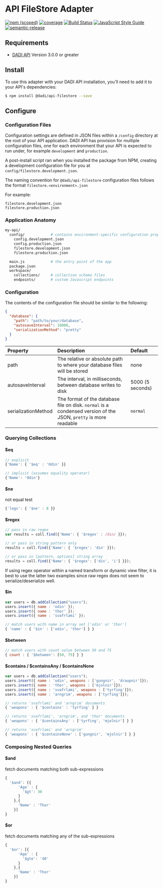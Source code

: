 # API FileStore Adapter

[![npm (scoped)](https://img.shields.io/npm/v/@dadi/api-filestore.svg?maxAge=10800&style=flat-square)](https://www.npmjs.com/package/@dadi/api-filestore)
[![coverage](https://img.shields.io/badge/coverage-77%25-yellow.svg?style=flat?style=flat-square)](https://github.com/dadi/api-filestore)
[![Build Status](https://travis-ci.org/dadi/api-filestore.svg?branch=master)](https://travis-ci.org/dadi/api-filestore)
[![JavaScript Style Guide](https://img.shields.io/badge/code%20style-standard-brightgreen.svg?style=flat-square)](http://standardjs.com/)
[![semantic-release](https://img.shields.io/badge/%20%20%F0%9F%93%A6%F0%9F%9A%80-semantic--release-e10079.svg?style=flat-square)](https://github.com/semantic-release/semantic-release)

## Requirements

* [DADI API](https://www.npmjs.com/package/@dadi/api) Version 3.0.0 or greater

## Install

To use this adapter with your DADI API installation, you'll need to add it to your API's dependencies:

```bash
$ npm install @dadi/api-filestore --save
```
## Configure

### Configuration Files

Configuration settings are defined in JSON files within a `/config` directory at the root of your API application. DADI API has provision for multiple configuration files, one for each environment that your API is expected to run under, for example `development` and `production`.

A post-install script ran when you installed the package from NPM, creating a development configuration file for you at `config/filestore.development.json`.

The naming convention for `@dadi/api-filestore` configuration files follows the format `filestore.<environment>.json`

For example:

```
filestore.development.json
filestore.production.json
```

### Application Anatomy

```sh
my-api/
  config/            # contains environment-specific configuration properties
    config.development.json
    config.production.json
    filestore.development.json
    filestore.production.json

  main.js            # the entry point of the app
  package.json
  workspace/
    collections/     # collection schema files
    endpoints/       # custom Javascript endpoints

```

### Configuration

The contents of the configuration file should be similar to the following: 

```json
{
  "database": {
    "path": "path/to/your/database",
    "autosaveInterval": 10000,
    "serializationMethod": "pretty"
  }
}
```

Property | Description | Default
:--------|:------------|:-------
path | The relative or absolute path to where your database files will be stored | none
autosaveInterval | The interval, in milliseconds, between database writes to disk | 5000 (5 seconds)
serializationMethod | The format of the database file on disk. `normal` is a condensed version of the JSON, `pretty` is more readable | `normal`

### Querying Collections

#### $eq

```js
// explicit
{'Name': { '$eq' : 'Odin' }}

// implicit (assumes equality operator)
{'Name': 'Odin'}
```

#### $ne

not equal test

```js
{'legs': { '$ne' : 8 }}
```

#### $regex

```js
// pass in raw regex
var results = coll.find({'Name': { '$regex' : /din/ }});

// or pass in string pattern only
results = coll.find({'Name': { '$regex': 'din' }});

// or pass in [pattern, options] string array
results = coll.find({'Name': { '$regex': ['din', 'i'] }});
```

If using regex operator within a named transform or dynamic view filter, it is best to use the latter two examples since raw regex does not seem to serialize/deserialize well.

#### $in

```js
var users = db.addCollection("users");
users.insert({ name : 'odin' });
users.insert({ name : 'thor' });
users.insert({ name : 'svafrlami' });

// match users with name in array set ['odin' or 'thor']
{ 'name' : { '$in' : ['odin', 'thor'] } }
```

#### $between

```js
// match users with count value between 50 and 75
{ count : { '$between': [50, 75] } }
```

#### $contains / $containsAny / $containsNone

```js
var users = db.addCollection("users");
users.insert({ name : 'odin', weapons : ['gungnir', 'draupnir']});
users.insert({ name : 'thor', weapons : ['mjolnir']});
users.insert({ name : 'svafrlami', weapons : ['tyrfing']});
users.insert({ name : 'arngrim', weapons : ['tyrfing']});

// returns 'svafrlami' and 'arngrim' documents
{ 'weapons' : { '$contains' : 'tyrfing' } }

// returns 'svafrlami', 'arngrim', and 'thor' documents
{ 'weapons' : { '$containsAny' : ['tyrfing', 'mjolnir'] } }

// returns 'svafrlami' and 'arngrim'
{ 'weapons' : { '$containsNone' : ['gungnir', 'mjolnir'] } }

```

### Composing Nested Queries

#### $and
fetch documents matching both sub-expressions

```js
{
  '$and': [{
      'Age' : {
        '$gt': 30
      }
    },{
      'Name' : 'Thor'
    }]
}
```

#### $or
fetch documents matching any of the sub-expressions

```js
{
  '$or': [{
      'Age' : {
        '$gte': '40'
      }
    },{
      'Name' : 'Thor'
    }]
}
```